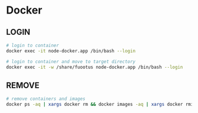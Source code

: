 # Docker

## LOGIN

```bash
# login to container
docker exec -it node-docker.app /bin/bash --login

# login to container and move to target directory
docker exec -it -w /share/fuootus node-docker.app /bin/bash --login
```

## REMOVE

```bash
# remove containers and images
docker ps -aq | xargs docker rm && docker images -aq | xargs docker rmi
```
